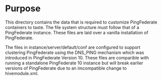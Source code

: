 # Purpose
This directory contains the data that is required to customize PingFederate containers to 
taste. The file system structure must follow that of a PingFederate instance. These files 
are laid over a vanilla installation of PingFederate.

The files in instance/server/default/conf are configured to support clustering PingFederate
using the DNS_PING mechanism which was introduced in PingFederate Version 10. These files
are comparible with running a standalone PingFederate 10 instance but will break earlier
versions of PingFederate due to an imcompatible change to hivemodule.xml.
